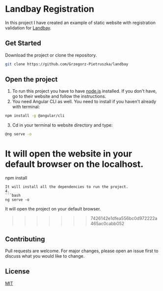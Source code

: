 # Landbay Registration

In this project I have created an example of static website with registration validation for [Landbay](https://landbay.co.uk/).

## Get Started

Download the project or clone the repository.

```bash
git clone https://github.com/Grzegorz-Pietruszka/landbay
```

## Open the project

1. To run this project you have to have [node.js](https://nodejs.org/en/) installed. If you don't have, go to their website and follow the instructions.
2. You need Angular CLI as well. You need to install if you haven't already with terminal:

```bash
npm install -g @angular/cli
```

3. Cd in your terminal to website directory and type:

```bash
@ng serve -o
```

# It will open the website in your default browser on the localhost.

npm install

````
It will install all the dependencies to run the project.
4.
```bash
ng serve -o
````

It will open the project on your default browser.

> > > > > > > 7426142e1dfea556bc0d972222a465ac0cabb052

## Contributing

Pull requests are welcome. For major changes, please open an issue first to discuss what you would like to change.

## License

[MIT](https://choosealicense.com/licenses/mit/)

